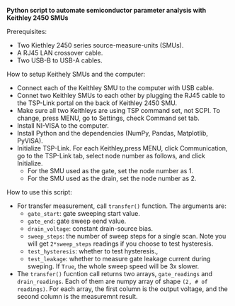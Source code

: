 **Python script to automate semiconductor parameter analysis with Keithley 2450 SMUs**

Prerequisites:
- Two Kiethley 2450 series source-measure-units (SMUs). 
- A RJ45 LAN crossover cable.
- Two USB-B to USB-A cables.

How to setup Keithely SMUs and the computer:

- Connect each of the Keithley SMU to the computer with USB cable.
- Connet two Keithley SMUs to each other by plugging the RJ45 cable to the TSP-Link portal on the back of Keithley 2450 SMU.
- Make sure all two Keithleys are using TSP command set, not SCPI. To change, press MENU, go to Settings, check Command set tab.
- Install NI-VISA to the computer.
- Install Python and the dependencies (NumPy, Pandas, Matplotlib, PyVISA).
- Initialize TSP-Link. For each Keithley,press MENU, click Communication, go to the TSP-Link tab, select node number as follows, and click Initialize.
  - For the SMU used as the gate, set the node number as 1.
  - For the SMU used as the drain, set the node number as 2.

How to use this script:
- For transfer measurement, call `transfer()` function. The arguments are:
  - `gate_start`: gate sweeping start value.
  - `gate_end`: gate sweep eend value.
  - `drain_voltage`: constant drain-source bias.
  - `sweep_steps`: the number of sweep steps for a single scan. Note you will get `2*sweep_steps` readings if you choose to test hysteresis.
  - `test_hysteresis`: whether to test hysteresis.,
  - `test_leakage`: whether to measure gate leakage current during sweping. If `True`, the whole sweep speed will be 3x slower.
- The `transfer()` fucntion call returns two arrays, `gate_readings` and `drain_readings`. Each of them are numpy array of shape `(2, # of readings)`. For each array, the first column is the output voltage, and the second column is the measuremnt result.
